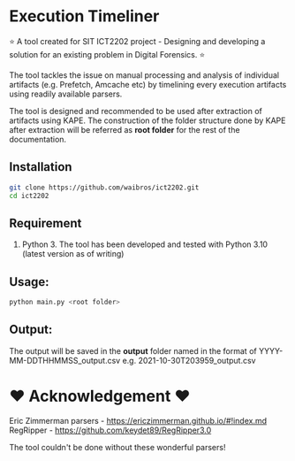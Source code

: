 # Execution Timeliner

:star: A tool created for SIT ICT2202 project - Designing and developing a solution for an existing problem in Digital Forensics. :star:

The tool tackles the issue on manual processing and analysis of individual artifacts (e.g. Prefetch, Amcache etc) by timelining every execution artifacts using readily available parsers. 

The tool is designed and recommended to be used after extraction of artifacts using KAPE. The construction of the folder structure done by KAPE after extraction will be referred as **root folder** for the rest of the documentation. 

## Installation
```bash
git clone https://github.com/waibros/ict2202.git 
cd ict2202
```

## Requirement
1. Python 3. The tool has been developed and tested with Python 3.10 (latest version as of writing)

## Usage:
```bash
python main.py <root folder>
```

## Output:
The output will be saved in the **output** folder named in the format of YYYY-MM-DDTHHMMSS_output.csv e.g. 2021-10-30T203959_output.csv 


# :heart: Acknowledgement :heart:
Eric Zimmerman parsers - https://ericzimmerman.github.io/#!index.md 
RegRipper - https://github.com/keydet89/RegRipper3.0 

The tool couldn't be done without these wonderful parsers! 